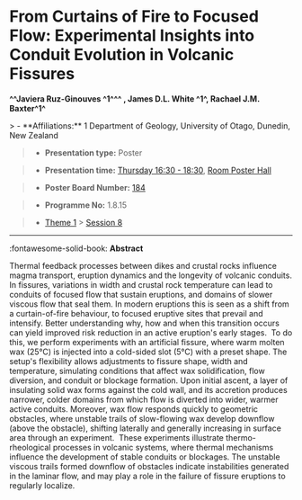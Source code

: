 # From Curtains of Fire to Focused Flow: Experimental Insights into Conduit Evolution in Volcanic Fissures

**^^Javiera Ruz-Ginouves ^1^^^ , James D.L. White ^1^, Rachael J.M. Baxter^1^**

<!-- more -->> - **Affiliations:** 1 Department of Geology, University of Otago, Dunedin, New Zealand

> - **Presentation type:** Poster

> - **Presentation time:** [Thursday 16:30 - 18:30](../sessions_comparison.md#__tabbed_3_6), [Room Poster Hall](../maps_venue.md#__tabbed_1_1)

> - **Poster Board Number:** [184](../map_poster_boards.md#thursday)

> - **Programme No:** 1.8.15

> - [Theme 1](../theme1.md) > [Session 8](../sessions/session-1-8.md)

--- 

:fontawesome-solid-book: **Abstract**

Thermal feedback processes between dikes and crustal rocks influence magma transport, eruption dynamics and the longevity of volcanic conduits. In fissures, variations in width and crustal rock temperature can lead to conduits of focused flow that sustain eruptions, and domains of slower viscous flow that seal them. In modern eruptions this is seen as a shift from a curtain-of-fire behaviour, to focused eruptive sites that prevail and intensify. Better understanding why, how and when this transition occurs can yield improved risk reduction in an active eruption's early stages. 
To do this, we perform experiments with an artificial fissure, where warm molten wax (25°C) is injected into a cold-sided slot (5°C) with a preset shape. The setup's flexibility allows adjustments to fissure shape, width and temperature, simulating conditions that affect wax solidification, flow diversion, and conduit or blockage formation. Upon initial ascent, a layer of insulating solid wax forms against the cold wall, and its accretion produces narrower, colder domains from which flow is diverted into wider, warmer active conduits. Moreover, wax flow responds quickly to geometric obstacles, where unstable trails of slow-flowing wax develop downflow (above the obstacle), shifting laterally and generally increasing in surface area through an experiment. 
These experiments illustrate thermo-rheological processes in volcanic systems, where thermal mechanisms influence the development of stable conduits or blockages. The unstable viscous trails formed downflow of obstacles indicate instabilities generated in the laminar flow, and may play a role in the failure of fissure eruptions to regularly localize.

